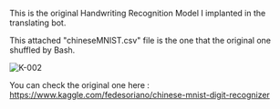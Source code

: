 This is the original Handwriting Recognition Model I implanted in the translating bot.

This attached "chineseMNIST.csv" file is the one that the original one shuffled by Bash.

![K-002](https://user-images.githubusercontent.com/84373345/149862564-28797fd3-c47d-41b4-9e2f-247c23523b44.jpg)

You can check the original one here : https://www.kaggle.com/fedesoriano/chinese-mnist-digit-recognizer

